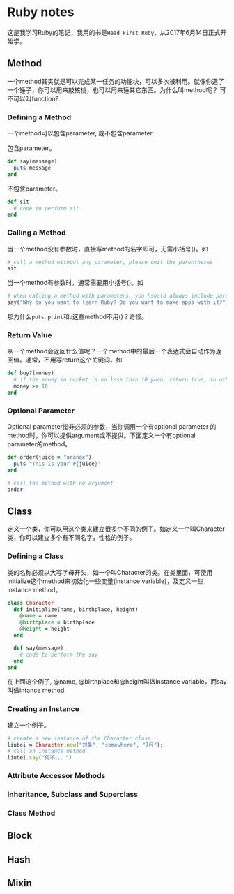 # Ruby notes
这是我学习Ruby的笔记，我用的书是`Head First Ruby`，从2017年6月14日正式开始学。

## Method
一个method其实就是可以完成某一任务的功能块，可以多次被利用。就像你造了一个锤子，你可以用来敲核桃，也可以用来锤其它东西。为什么叫method呢？ 可不可以叫function?

### Defining a Method
一个method可以包含parameter, 或不包含parameter.

包含parameter。

```ruby
def say(message)
  puts message
end
```

不包含parameter。

```ruby
def sit
  # code to perform sit
end
```

### Calling a Method
当一个method没有参数时，直接写method的名字即可，无需小括号()。如

```ruby
# call a method without any parameter, please omit the parentheses
sit
```

当一个method有参数时，通常需要用小括号()。如

```ruby
# when calling a method with parameters, you hsould always include parentheses
say("Why do you want to learn Ruby? Do you want to make apps with it?")
```

那为什么`puts`, `print`和`p`这些method不用()？奇怪。

### Return Value
从一个method会返回什么值呢？一个method中的最后一个表达式会自动作为返回值。通常，不用写return这个关键词。如

```ruby
def buy?(money)
  # if the money in pocket is no less than 10 yuan, return true, in other words, buy it
  money >= 10
end
```

### Optional Parameter
Optional parameter指非必须的参数，当你调用一个有optional parameter
的method时，你可以提供argument或不提供。下面定义一个有optional parameter的method。

```ruby
def order(juice = "orange")
  puts "This is your #{juice}"
end

# call the method with no argument
order
```

## Class
定义一个类，你可以用这个类来建立很多个不同的例子。如定义一个叫Character类，你可以建立多个有不同名字，性格的例子。

### Defining a Class
类的名称必须以大写字母开头，如一个叫Character的类。在类里面，可使用initialize这个method来初始化一些变量(instance variable)，及定义一些instance method。

```ruby
class Character
  def initialize(name, birthplace, height)
    @name = name
    @birthplace = birthplace
    @height = height
  end

  def say(message)
    # code to perform the say
  end
end
```

在上面这个例子, @name, @birthplace和@height叫做instance variable，而say叫做intance method.

### Creating an Instance
建立一个例子。

```ruby
# create a new instance of the Character class
liubei = Character.new("刘备", "somewhere", "7尺");
# call an instance method
liubei.say("何不。。。")
```

### Attribute Accessor Methods

### Inheritance, Subclass and Superclass
### Class Method

## Block

## Hash

## Mixin

